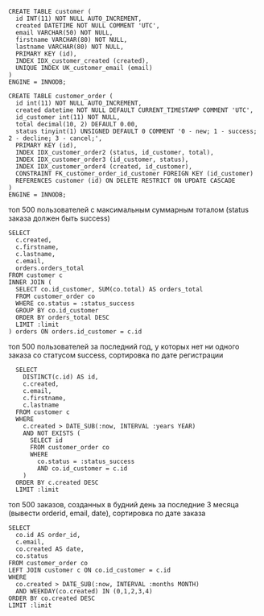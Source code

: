 ```
CREATE TABLE customer (
  id INT(11) NOT NULL AUTO_INCREMENT,
  created DATETIME NOT NULL COMMENT 'UTC',
  email VARCHAR(50) NOT NULL,
  firstname VARCHAR(80) NOT NULL,
  lastname VARCHAR(80) NOT NULL,
  PRIMARY KEY (id),
  INDEX IDX_customer_created (created),
  UNIQUE INDEX UK_customer_email (email)
)
ENGINE = INNODB;

CREATE TABLE customer_order (
  id int(11) NOT NULL AUTO_INCREMENT,
  created datetime NOT NULL DEFAULT CURRENT_TIMESTAMP COMMENT 'UTC',
  id_customer int(11) NOT NULL,
  total decimal(10, 2) DEFAULT 0.00,
  status tinyint(1) UNSIGNED DEFAULT 0 COMMENT '0 - new; 1 - success; 2 - decline; 3 - cancel;',
  PRIMARY KEY (id),
  INDEX IDX_customer_order2 (status, id_customer, total),
  INDEX IDX_customer_order3 (id_customer, status),
  INDEX IDX_customer_order4 (created, id_customer),
  CONSTRAINT FK_customer_order_id_customer FOREIGN KEY (id_customer)
  REFERENCES customer (id) ON DELETE RESTRICT ON UPDATE CASCADE
)
ENGINE = INNODB;
```

топ 500 пользователей с максимальным суммарным тоталом (status заказа должен быть success)
```
SELECT
  c.created,
  c.firstname,
  c.lastname,
  c.email,
  orders.orders_total
FROM customer c
INNER JOIN (
  SELECT co.id_customer, SUM(co.total) AS orders_total
  FROM customer_order co
  WHERE co.status = :status_success
  GROUP BY co.id_customer
  ORDER BY orders_total DESC
  LIMIT :limit
) orders ON orders.id_customer = c.id
```

топ 500 пользователей за последний год, у которых нет ни одного заказа со статусом success, сортировка по дате регистрации
```
  SELECT
    DISTINCT(c.id) AS id,
    c.created,
    c.email,
    c.firstname,
    c.lastname
  FROM customer c
  WHERE
    c.created > DATE_SUB(:now, INTERVAL :years YEAR)
    AND NOT EXISTS (
      SELECT id
      FROM customer_order co
      WHERE
        co.status = :status_success
        AND co.id_customer = c.id
    )
  ORDER BY c.created DESC
  LIMIT :limit
```

топ 500 заказов, созданных в будний день за последние 3 месяца (вывести orderid, email, date), сортировка по дате заказа
```
SELECT
  co.id AS order_id,
  c.email,
  co.created AS date,
  co.status
FROM customer_order co
LEFT JOIN customer c ON co.id_customer = c.id
WHERE
  co.created > DATE_SUB(:now, INTERVAL :months MONTH)
  AND WEEKDAY(co.created) IN (0,1,2,3,4)
ORDER BY co.created DESC
LIMIT :limit
```
